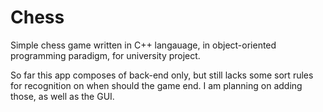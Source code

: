 # Chess
Simple chess game written in C++ langauage, in object-oriented programming paradigm, for university project.

So far this app composes of back-end only, but still lacks some sort rules for recognition on when should the game end. I am planning on adding those, as well as the GUI.
